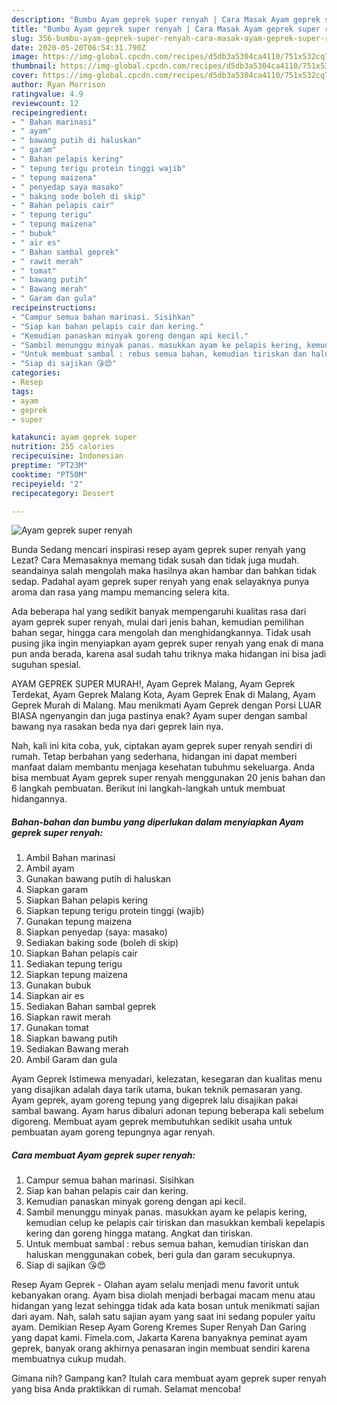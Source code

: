 ```yaml
---
description: "Bumbu Ayam geprek super renyah | Cara Masak Ayam geprek super renyah Yang Enak Dan Lezat"
title: "Bumbu Ayam geprek super renyah | Cara Masak Ayam geprek super renyah Yang Enak Dan Lezat"
slug: 356-bumbu-ayam-geprek-super-renyah-cara-masak-ayam-geprek-super-renyah-yang-enak-dan-lezat
date: 2020-05-20T06:54:31.790Z
image: https://img-global.cpcdn.com/recipes/d5db3a5304ca4110/751x532cq70/ayam-geprek-super-renyah-foto-resep-utama.jpg
thumbnail: https://img-global.cpcdn.com/recipes/d5db3a5304ca4110/751x532cq70/ayam-geprek-super-renyah-foto-resep-utama.jpg
cover: https://img-global.cpcdn.com/recipes/d5db3a5304ca4110/751x532cq70/ayam-geprek-super-renyah-foto-resep-utama.jpg
author: Ryan Morrison
ratingvalue: 4.9
reviewcount: 12
recipeingredient:
- " Bahan marinasi"
- " ayam"
- " bawang putih di haluskan"
- " garam"
- " Bahan pelapis kering"
- " tepung terigu protein tinggi wajib"
- " tepung maizena"
- " penyedap saya masako"
- " baking sode boleh di skip"
- " Bahan pelapis cair"
- " tepung terigu"
- " tepung maizena"
- " bubuk"
- " air es"
- " Bahan sambal geprek"
- " rawit merah"
- " tomat"
- " bawang putih"
- " Bawang merah"
- " Garam dan gula"
recipeinstructions:
- "Campur semua bahan marinasi. Sisihkan"
- "Siap kan bahan pelapis cair dan kering."
- "Kemudian panaskan minyak goreng dengan api kecil."
- "Sambil menunggu minyak panas. masukkan ayam ke pelapis kering, kemudian celup ke pelapis cair tiriskan dan masukkan kembali kepelapis kering dan goreng hingga matang. Angkat dan tiriskan."
- "Untuk membuat sambal : rebus semua bahan, kemudian tiriskan dan haluskan menggunakan cobek, beri gula dan garam secukupnya."
- "Siap di sajikan 😘😍"
categories:
- Resep
tags:
- ayam
- geprek
- super

katakunci: ayam geprek super 
nutrition: 255 calories
recipecuisine: Indonesian
preptime: "PT23M"
cooktime: "PT50M"
recipeyield: "2"
recipecategory: Dessert

---
```



![Ayam geprek super renyah](https://img-global.cpcdn.com/recipes/d5db3a5304ca4110/751x532cq70/ayam-geprek-super-renyah-foto-resep-utama.jpg)

Bunda Sedang mencari inspirasi resep ayam geprek super renyah yang Lezat? Cara Memasaknya memang tidak susah dan tidak juga mudah. seandainya salah mengolah maka hasilnya akan hambar dan bahkan tidak sedap. Padahal ayam geprek super renyah yang enak selayaknya punya aroma dan rasa yang mampu memancing selera kita.

Ada beberapa hal yang sedikit banyak mempengaruhi kualitas rasa dari ayam geprek super renyah, mulai dari jenis bahan, kemudian pemilihan bahan segar, hingga cara mengolah dan menghidangkannya. Tidak usah pusing jika ingin menyiapkan ayam geprek super renyah yang enak di mana pun anda berada, karena asal sudah tahu triknya maka hidangan ini bisa jadi suguhan spesial.

AYAM GEPREK SUPER MURAH!, Ayam Geprek Malang, Ayam Geprek Terdekat, Ayam Geprek Malang Kota, Ayam Geprek Enak di Malang, Ayam Geprek Murah di Malang. Mau menikmati Ayam Geprek dengan Porsi LUAR BIASA ngenyangin dan juga pastinya enak? Ayam super dengan sambal bawang nya rasakan beda nya dari geprek lain nya.


Nah, kali ini kita coba, yuk, ciptakan ayam geprek super renyah sendiri di rumah. Tetap berbahan yang sederhana, hidangan ini dapat memberi manfaat dalam membantu menjaga kesehatan tubuhmu sekeluarga. Anda bisa membuat Ayam geprek super renyah menggunakan 20 jenis bahan dan 6 langkah pembuatan. Berikut ini langkah-langkah untuk membuat hidangannya.

<!--inarticleads1-->

##### Bahan-bahan dan bumbu yang diperlukan dalam menyiapkan Ayam geprek super renyah:

1. Ambil  Bahan marinasi
1. Ambil  ayam
1. Gunakan  bawang putih di haluskan
1. Siapkan  garam
1. Siapkan  Bahan pelapis kering
1. Siapkan  tepung terigu protein tinggi (wajib)
1. Gunakan  tepung maizena
1. Siapkan  penyedap (saya: masako)
1. Sediakan  baking sode (boleh di skip)
1. Siapkan  Bahan pelapis cair
1. Sediakan  tepung terigu
1. Siapkan  tepung maizena
1. Gunakan  bubuk
1. Siapkan  air es
1. Sediakan  Bahan sambal geprek
1. Siapkan  rawit merah
1. Gunakan  tomat
1. Siapkan  bawang putih
1. Sediakan  Bawang merah
1. Ambil  Garam dan gula


Ayam Geprek Istimewa menyadari, kelezatan, kesegaran dan kualitas menu yang disajikan adalah daya tarik utama, bukan teknik pemasaran yang. Ayam geprek, ayam goreng tepung yang digeprek lalu disajikan pakai sambal bawang. Ayam harus dibaluri adonan tepung beberapa kali sebelum digoreng. Membuat ayam geprek membutuhkan sedikit usaha untuk pembuatan ayam goreng tepungnya agar renyah. 

<!--inarticleads2-->

##### Cara membuat Ayam geprek super renyah:

1. Campur semua bahan marinasi. Sisihkan
1. Siap kan bahan pelapis cair dan kering.
1. Kemudian panaskan minyak goreng dengan api kecil.
1. Sambil menunggu minyak panas. masukkan ayam ke pelapis kering, kemudian celup ke pelapis cair tiriskan dan masukkan kembali kepelapis kering dan goreng hingga matang. Angkat dan tiriskan.
1. Untuk membuat sambal : rebus semua bahan, kemudian tiriskan dan haluskan menggunakan cobek, beri gula dan garam secukupnya.
1. Siap di sajikan 😘😍


Resep Ayam Geprek - Olahan ayam selalu menjadi menu favorit untuk kebanyakan orang. Ayam bisa diolah menjadi berbagai macam menu atau hidangan yang lezat sehingga tidak ada kata bosan untuk menikmati sajian dari ayam. Nah, salah satu sajian ayam yang saat ini sedang populer yaitu ayam. Demikian Resep Ayam Goreng Kremes Super Renyah Dan Garing yang dapat kami. Fimela.com, Jakarta Karena banyaknya peminat ayam geprek, banyak orang akhirnya penasaran ingin membuat sendiri karena membuatnya cukup mudah. 

Gimana nih? Gampang kan? Itulah cara membuat ayam geprek super renyah yang bisa Anda praktikkan di rumah. Selamat mencoba!
